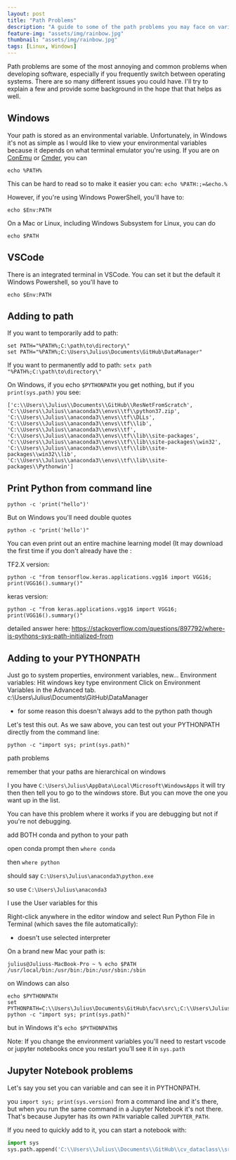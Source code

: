 ```yaml
---
layout: post
title: "Path Problems"
description: "A guide to some of the path problems you may face on various operating systems"
feature-img: "assets/img/rainbow.jpg"
thumbnail: "assets/img/rainbow.jpg"
tags: [Linux, Windows]
---
```


Path problems are some of the most annoying and common problems when developing software, especially if you frequently switch between operating systems. There are so many different issues you could have. I'll try to explain a few and provide some background in the hope that that helps as well.

## Windows

Your path is stored as an environmental variable. Unfortunately, in Windows it's not as simple as I would like to view your environmental variables because it depends on what terminal emulator you're using. If you are on [ConEmu](https://conemu.github.io/) or [Cmder](https://cmder.net/), you can

`echo %PATH%`

This can be hard to read so to make it easier you can: `echo %PATH:;=&echo.%`

However, if you're using Windows PowerShell, you'll have to:

`echo $Env:PATH`

On a Mac or Linux, including Windows Subsystem for Linux, you can do

`echo $PATH`

## VSCode

There is an integrated terminal in VSCode. You can set it but the default it Windows Powershell, so you'll have to

`echo $Env:PATH`


## Adding to path

If you want to temporarily add to path:
```
set PATH="%PATH%;C:\path\to\directory\"
set PATH="%PATH%;C:\Users\Julius\Documents\GitHub\DataManager"
```

If you want to permanently add to path:
`setx path "%PATH%;C:\path\to\directory\"`




On Windows, if you echo `$PYTHONPATH` you get nothing, but if you `print(sys.path)` you see:
```
['c:\\Users\\Julius\\Documents\\GitHub\\ResNetFromScratch', 'C:\\Users\\Julius\\anaconda3\\envs\\tf\\python37.zip', 'C:\\Users\\Julius\\anaconda3\\envs\\tf\\DLLs', 'C:\\Users\\Julius\\anaconda3\\envs\\tf\\lib', 'C:\\Users\\Julius\\anaconda3\\envs\\tf', 'C:\\Users\\Julius\\anaconda3\\envs\\tf\\lib\\site-packages', 'C:\\Users\\Julius\\anaconda3\\envs\\tf\\lib\\site-packages\\win32', 'C:\\Users\\Julius\\anaconda3\\envs\\tf\\lib\\site-packages\\win32\\lib', 'C:\\Users\\Julius\\anaconda3\\envs\\tf\\lib\\site-packages\\Pythonwin']
```

## Print Python from command line

`python -c 'print("hello")'`

But on Windows you'll need double quotes

`python -c "print('hello')"`

You can even print out an entire machine learning model (It may download the first time if you don't already have the :

TF2.X version:

`python -c "from tensorflow.keras.applications.vgg16 import VGG16; print(VGG16().summary()"`

keras version:

`python -c "from keras.applications.vgg16 import VGG16; print(VGG16().summary()"`



detailed answer here: https://stackoverflow.com/questions/897792/where-is-pythons-sys-path-initialized-from


## Adding to your PYTHONPATH

Just go to system properties, environment variables, new...
Environment variables:
Hit windows key
type environment
Click on Environment Variables in the Advanced tab.
c:\\Users\\Julius\\Documents\\GitHub\\DataManager
- for some reason this doesn't always add to the python path though

Let's test this out. As we saw above, you can test out your PYTHONPATH directly from the command line:

`python -c "import sys; print(sys.path)"`


path problems

remember that your paths are hierarchical on windows

I you have `C:\Users\Julius\AppData\Local\Microsoft\WindowsApps` it will try then then tell you to go to the windows store. But you can move the one you want up in the list.

You can have this problem where it works if you are debugging but not if you're not debugging.


add BOTH conda and python to your path

open conda prompt then `where conda`

then `where python`

should say
`C:\Users\Julius\anaconda3\python.exe`

so use `C:\Users\Julius\anaconda3`




I use the User variables for this



Right-click anywhere in the editor window and select Run Python File in Terminal (which saves the file automatically):

- doesn't use selected interpreter





On a brand new Mac your path is:

```
julius@Juliuss-MacBook-Pro ~ % echo $PATH
/usr/local/bin:/usr/bin:/bin:/usr/sbin:/sbin
```



on Windows can also

```
echo $PYTHONPATH
set PYTHONPATH=C:\\Users\Julius\Documents\GitHub\facv\src\;C:\\Users\Julius\Documents\GitHub\fastai\fastai
python -c "import sys; print(sys.path)"
```

but in Windows it's `echo $PYTHONPATH$`




Note:
If you change the environment variables you'll need to restart vscode or jupyter notebooks
once you restart you'll see it in `sys.path`



## Jupyter Notebook problems

Let's say you set you can variable and can see it in PYTHONPATH.


you `import sys; print(sys.version)` from a command line and it's there, but when you run the same command in a Jupyter Notebook it's not there. That's because Jupyter has its own `PATH` variable called `JUPYTER_PATH`.

If you need to quickly add to it, you can start a notebook with:

``` python
import sys
sys.path.append('C:\\Users\\Julius\\Documents\\GitHub\\cv_dataclass\\src')
```
